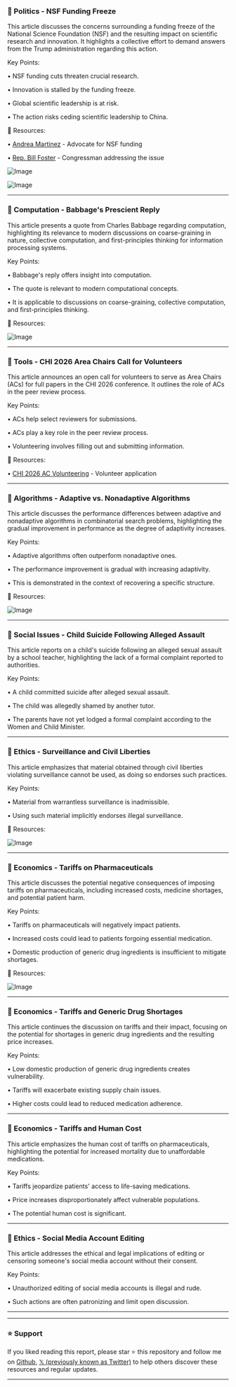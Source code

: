 ### 🤖 Politics - NSF Funding Freeze

This article discusses the concerns surrounding a funding freeze of the National Science Foundation (NSF) and the resulting impact on scientific research and innovation.  It highlights a collective effort to demand answers from the Trump administration regarding this action.


Key Points:

• NSF funding cuts threaten crucial research.


• Innovation is stalled by the funding freeze.


• Global scientific leadership is at risk.


• The action risks ceding scientific leadership to China.


🔗 Resources:

• [Andrea Martinez](https://x.com/Andrea__M) - Advocate for NSF funding


• [Rep. Bill Foster](https://x.com/RepBillFoster) - Congressman addressing the issue


![Image](https://pbs.twimg.com/media/GqiCvBTXcAAWMQH?format=jpg&name=small)


![Image](https://pbs.twimg.com/media/GqiCvCJWMAALMZf?format=jpg&name=small)


---

### 🤖 Computation - Babbage's Prescient Reply

This article presents a quote from Charles Babbage regarding computation, highlighting its relevance to modern discussions on coarse-graining in nature, collective computation, and first-principles thinking for information processing systems.


Key Points:

• Babbage's reply offers insight into computation.


• The quote is relevant to modern computational concepts.


• It is applicable to discussions on coarse-graining, collective computation, and first-principles thinking.


🔗 Resources:

![Image](https://pbs.twimg.com/media/FWNKVb1VsAAvtmC?format=png&name=small)


---

### 🚀 Tools - CHI 2026 Area Chairs Call for Volunteers

This article announces an open call for volunteers to serve as Area Chairs (ACs) for full papers in the CHI 2026 conference.  It outlines the role of ACs in the peer review process.


Key Points:

• ACs help select reviewers for submissions.


• ACs play a key role in the peer review process.


• Volunteering involves filling out and submitting information.


🔗 Resources:

• [CHI 2026 AC Volunteering](https://new.precisionconference.com/submissions) -  Volunteer application


---

### 🤖 Algorithms - Adaptive vs. Nonadaptive Algorithms

This article discusses the performance differences between adaptive and nonadaptive algorithms in combinatorial search problems, highlighting the gradual improvement in performance as the degree of adaptivity increases.


Key Points:

• Adaptive algorithms often outperform nonadaptive ones.


• The performance improvement is gradual with increasing adaptivity.


• This is demonstrated in the context of recovering a specific structure.


🔗 Resources:

![Image](https://pbs.twimg.com/media/GqeXX0AbcAQNTVx?format=png&name=small)


---

### 🤖 Social Issues - Child Suicide Following Alleged Assault

This article reports on a child's suicide following an alleged sexual assault by a school teacher, highlighting the lack of a formal complaint reported to authorities.


Key Points:

• A child committed suicide after alleged sexual assault.


• The child was allegedly shamed by another tutor.


• The parents have not yet lodged a formal complaint according to the Women and Child Minister.



---

### 🤖 Ethics - Surveillance and Civil Liberties

This article emphasizes that material obtained through civil liberties violating surveillance cannot be used, as doing so endorses such practices.


Key Points:

•  Material from warrantless surveillance is inadmissible.


• Using such material implicitly endorses illegal surveillance.


🔗 Resources:

![Image](https://pbs.twimg.com/media/Giuzv7bakAA3XJO?format=jpg&name=900x900)


---

### 🤖 Economics - Tariffs on Pharmaceuticals

This article discusses the potential negative consequences of imposing tariffs on pharmaceuticals, including increased costs, medicine shortages, and potential patient harm.


Key Points:

• Tariffs on pharmaceuticals will negatively impact patients.


• Increased costs could lead to patients forgoing essential medication.


• Domestic production of generic drug ingredients is insufficient to mitigate shortages.


🔗 Resources:

![Image](https://pbs.twimg.com/media/GqZGJdMXMAEY3Dz?format=jpg&name=900x900)


---

### 🤖 Economics - Tariffs and Generic Drug Shortages

This article continues the discussion on tariffs and their impact, focusing on the potential for shortages in generic drug ingredients and the resulting price increases.


Key Points:

• Low domestic production of generic drug ingredients creates vulnerability.


• Tariffs will exacerbate existing supply chain issues.


• Higher costs could lead to reduced medication adherence.


---

### 🤖 Economics - Tariffs and Human Cost

This article emphasizes the human cost of tariffs on pharmaceuticals, highlighting the potential for increased mortality due to unaffordable medications.


Key Points:

• Tariffs jeopardize patients' access to life-saving medications.


• Price increases disproportionately affect vulnerable populations.


• The potential human cost is significant.


---

### 🤖 Ethics - Social Media Account Editing

This article addresses the ethical and legal implications of editing or censoring someone's social media account without their consent.


Key Points:

• Unauthorized editing of social media accounts is illegal and rude.


• Such actions are often patronizing and limit open discussion.



---


---

### ⭐️ Support

If you liked reading this report, please star ⭐️ this repository and follow me on [Github](https://github.com/Drix10), [𝕏 (previously known as Twitter)](https://x.com/DRIX_10_) to help others discover these resources and regular updates.

---